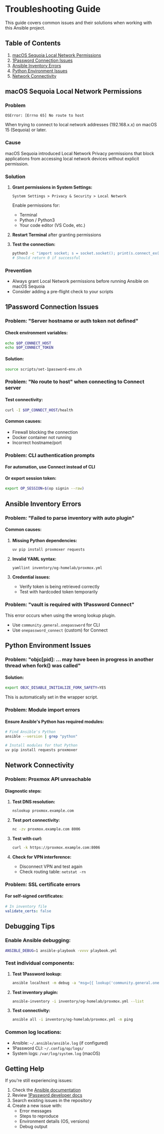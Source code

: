 # Troubleshooting Guide

This guide covers common issues and their solutions when working with this Ansible project.

## Table of Contents

1. [macOS Sequoia Local Network Permissions](#macos-sequoia-local-network-permissions)
2. [1Password Connection Issues](#1password-connection-issues)
3. [Ansible Inventory Errors](#ansible-inventory-errors)
4. [Python Environment Issues](#python-environment-issues)
5. [Network Connectivity](#network-connectivity)

## macOS Sequoia Local Network Permissions

### Problem
```
OSError: [Errno 65] No route to host
```

When trying to connect to local network addresses (192.168.x.x) on macOS 15 (Sequoia) or later.

### Cause
macOS Sequoia introduced Local Network Privacy permissions that block applications from accessing local network devices without explicit permission.

### Solution

1. **Grant permissions in System Settings:**
   ```
   System Settings > Privacy & Security > Local Network
   ```
   
   Enable permissions for:
   - Terminal
   - Python / Python3
   - Your code editor (VS Code, etc.)

2. **Restart Terminal** after granting permissions

3. **Test the connection:**
   ```bash
   python3 -c "import socket; s = socket.socket(); print(s.connect_ex(('192.168.x.x', 8006)))"
   # Should return 0 if successful
   ```

### Prevention
- Always grant Local Network permissions before running Ansible on macOS Sequoia
- Consider adding a pre-flight check to your scripts

## 1Password Connection Issues

### Problem: "Server hostname or auth token not defined"

#### Check environment variables:
```bash
echo $OP_CONNECT_HOST
echo $OP_CONNECT_TOKEN
```

#### Solution:
```bash
source scripts/set-1password-env.sh
```

### Problem: "No route to host" when connecting to Connect server

#### Test connectivity:
```bash
curl -I $OP_CONNECT_HOST/health
```

#### Common causes:
- Firewall blocking the connection
- Docker container not running
- Incorrect hostname/port

### Problem: CLI authentication prompts

#### For automation, use Connect instead of CLI
#### Or export session token:
```bash
export OP_SESSION=$(op signin --raw)
```

## Ansible Inventory Errors

### Problem: "Failed to parse inventory with auto plugin"

#### Common causes:
1. **Missing Python dependencies:**
   ```bash
   uv pip install proxmoxer requests
   ```

2. **Invalid YAML syntax:**
   ```bash
   yamllint inventory/og-homelab/proxmox.yml
   ```

3. **Credential issues:**
   - Verify token is being retrieved correctly
   - Test with hardcoded token temporarily

### Problem: "vault is required with 1Password Connect"

This error occurs when using the wrong lookup plugin.
- Use `community.general.onepassword` for CLI
- Use `onepassword_connect` (custom) for Connect

## Python Environment Issues

### Problem: "objc[pid]: ... may have been in progress in another thread when fork() was called"

#### Solution:
```bash
export OBJC_DISABLE_INITIALIZE_FORK_SAFETY=YES
```

This is automatically set in the wrapper script.

### Problem: Module import errors

#### Ensure Ansible's Python has required modules:
```bash
# Find Ansible's Python
ansible --version | grep "python"

# Install modules for that Python
uv pip install requests proxmoxer
```

## Network Connectivity

### Problem: Proxmox API unreachable

#### Diagnostic steps:

1. **Test DNS resolution:**
   ```bash
   nslookup proxmox.example.com
   ```

2. **Test port connectivity:**
   ```bash
   nc -zv proxmox.example.com 8006
   ```

3. **Test with curl:**
   ```bash
   curl -k https://proxmox.example.com:8006
   ```

4. **Check for VPN interference:**
   - Disconnect VPN and test again
   - Check routing table: `netstat -rn`

### Problem: SSL certificate errors

#### For self-signed certificates:
```yaml
# In inventory file
validate_certs: false
```

## Debugging Tips

### Enable Ansible debugging:
```bash
ANSIBLE_DEBUG=1 ansible-playbook -vvvv playbook.yml
```

### Test individual components:

1. **Test 1Password lookup:**
   ```bash
   ansible localhost -m debug -a "msg={{ lookup('community.general.onepassword', 'Test Item') }}"
   ```

2. **Test inventory plugin:**
   ```bash
   ansible-inventory -i inventory/og-homelab/proxmox.yml --list
   ```

3. **Test connectivity:**
   ```bash
   ansible all -i inventory/og-homelab/proxmox.yml -m ping
   ```

### Common log locations:
- Ansible: `~/.ansible/ansible.log` (if configured)
- 1Password CLI: `~/.config/op/logs/`
- System logs: `/var/log/system.log` (macOS)

## Getting Help

If you're still experiencing issues:

1. Check the [Ansible documentation](https://docs.ansible.com)
2. Review [1Password developer docs](https://developer.1password.com)
3. Search existing issues in the repository
4. Create a new issue with:
   - Error messages
   - Steps to reproduce
   - Environment details (OS, versions)
   - Debug output